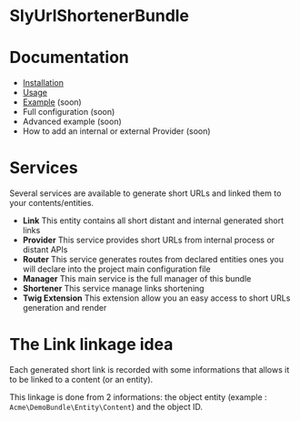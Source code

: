 SlyUrlShortenerBundle
====================

# Documentation

- [Installation](https://github.com/Ph3nol/UrlShortenerBundle/blob/master/Resources/doc/install.markdown)
- [Usage](https://github.com/Ph3nol/UrlShortenerBundle/blob/master/Resources/doc/usage.markdown)
- [Example](https://github.com/Ph3nol/UrlShortenerBundle/blob/master/Resources/doc/example.markdown) (soon)
- Full configuration (soon)
- Advanced example (soon)
- How to add an internal or external Provider (soon)

# Services

Several services are available to generate short URLs and linked them to your contents/entities.

- **Link** This entity contains all short distant and internal generated short links
- **Provider** This service provides short URLs from internal process or distant APIs
- **Router** This service generates routes from declared entities ones you will declare into
the project main configuration file
- **Manager** This main service is the full manager of this bundle
- **Shortener** This service manage links shortening
- **Twig Extension** This extension allow you an easy access to short URLs generation and render

# The Link linkage idea

Each generated short link is recorded with some informations that allows it to be linked to
a content (or an entity).

This linkage is done from 2 informations: the object entity
(example : `Acme\DemoBundle\Entity\Content`) and the object ID.
